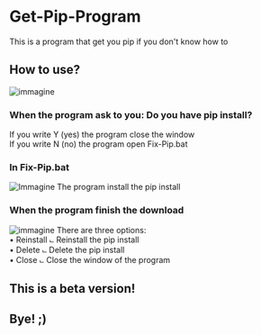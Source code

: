 # Get-Pip-Program

This is a program that get you pip if you don't know how to

## How to use?

![immagine](https://github.com/Fedi6431/Get-Pip-Program/assets/102946457/1cf19225-cdc3-4481-ad2a-c60ebe2e8656)

### When the program ask to you: Do you have pip install?

If you write Y (yes) the program close the window                                                                                                                        
If you write N (no) the program open Fix-Pip.bat

### In Fix-Pip.bat
![Immagine](https://github.com/Fedi6431/Get-Pip-Program/assets/102946457/41384941-9f65-4b50-8451-38e7b2f75876)
The program install the pip install                                                                                                                                      
 ### When the program finish the download
![immagine](https://github.com/Fedi6431/Get-Pip-Program/assets/102946457/7c05945c-2764-46ef-a592-39cd8465712e)
There are three options:                                                                                                                                                 
• Reinstall                                                                                                                                                                      ⨽ Reinstall the pip install                                                                                                                                     
• Delete                                                                                                                                                                       ⨽ Delete the pip install                                                                                                                                          
• Close                                                                                                                                                                      ⨽ Close the window of the program                                                                                                                                   

## This is a beta version! 
## Bye! ;)
